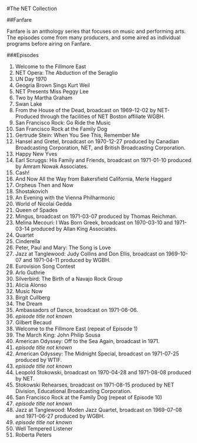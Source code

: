 #The NET Collection

##Fanfare

Fanfare is an anthology series that focuses on music and performing arts.  The episodes come from many producers, and some aired as individual programs before airing on Fanfare.

###Episodes
1. Welcome to the Fillmore East
2. NET Opera: The Abduction of the Seraglio
3. UN Day 1970
4. Geogria Brown Sings Kurt Weil
5. NET Presents Miss Peggy Lee
6. Two by Martha Graham
7. Swan Lake
8. From the House of the Dead, broadcast on 1969-12-02 by NET- Produced through the facilities of NET Boston affiliate WGBH. <br/>
9. San Francisco Rock: Go Ride the Music
10. San Francisco Rock at the Family Dog
11. Gertrude Stein: When You See This, Remember Me
12. Hansel and Gretel, broadcast on 1970-12-27 produced by Canadian Broadcasting Corporation, NET, and British Broadcasting Corporation. <br/>
13. Happy New Yves
14. Earl Scruggs: His Family and Friends, broadcast on 1971-01-10 produced by Amram Nowak Associates. <br/>
15. Cash!
16. And Now All the Way from Bakersfield California, Merle Haggard
17. Orpheus Then and Now
18. Shostakovich
19. An Evening with the Vienna Philharmonic
20. World of Nicolai Gedda
21. Queen of Spades
22. Mingus, broadcast on 1971-03-07 produced by Thomas Reichman. <br/>
23. Melina Mecouri: I Was Born Greek, broadcast on 1970-03-10 and 1971-03-14 produced by Allan King Associates. <br/>
24. Quartet
25. Cinderella
26. Peter, Paul and Mary: The Song is Love
27. Jazz at Tanglewood: Judy Collins and Don Ellis, broadcast on 1969-10-07 and 1971-04-11 produced by WGBH. <br/>
28. Eurovision Song Contest
29. Arlo Guthrie
30. Silverbird: The Birth of a Navajo Rock Group
31. Alicia Alonso
32. Music Now
33. Birgit Cullberg
34. The Dream
35. Ambassadors of Dance, broadcast on 1971-06-06. <br/>
36. *episode title not known*
37. Gilbert Becaud
38. Welcome to the Fillmore East (repeat of Episode 1)
39. The March King: John Philip Sousa
40. American Odyssey: Off to the Sea Again, broadcast in 1971. <br/>
41. *episode title not known*
42. American Odyssey: The Midnight Special, broadcast on 1971-07-25 produced by WTIF. <br/>
43. *episode title not known*
44. Leopold Stokowski, broadcast on 1970-04-28 and 1971-08-08 produced by NET. <br/>
45. Stokowski Rehearses, broadcast on 1971-08-15 produced by NET Division, Educational Broadcasting Corporation. <br/>
46. San Francisco Rock at the Family Dog (repeat of Episode 10)
47. *episode title not known*
48. Jazz at Tanglewood: Moden Jazz Quartet, broadcast on 1969-07-08 and 1971-06-27 produced by WGBH. <br/>
49. *episode title not known*
50. Well Tempered Listener
51. Roberta Peters
